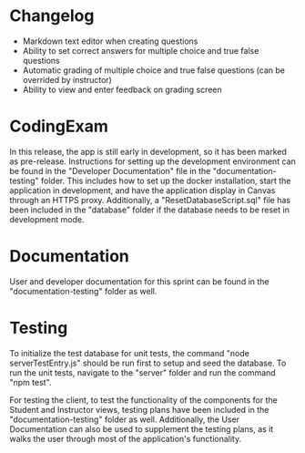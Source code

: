 # Changelog
- Markdown text editor when creating questions
- Ability to set correct answers for multiple choice and true false questions
- Automatic grading of multiple choice and true false questions (can be overrided by instructor)
- Ability to view and enter feedback on grading screen

# CodingExam
In this release, the app is still early in development, so it has been marked as pre-release. Instructions for setting up the development environment can be found in the "Developer Documentation" file in the "documentation-testing" folder. This includes how to set up the docker installation, start the application in development, and have the application display in Canvas through an HTTPS proxy. Additionally, a "ResetDatabaseScript.sql" file has been included in the "database" folder if the database needs to be reset in development mode.

# Documentation
User and developer documentation for this sprint can be found in the "documentation-testing" folder as well.

# Testing
To initialize the test database for unit tests, the command "node serverTestEntry.js" should be run first to setup and seed the database. To run the unit tests, navigate to the "server" folder and run the command "npm test".

For testing the client, to test the functionality of the components for the Student and Instructor views, testing plans have been included in the "documentation-testing" folder as well. Additionally, the User Documentation can also be used to supplement the testing plans, as it walks the user through most of the application's functionality.
